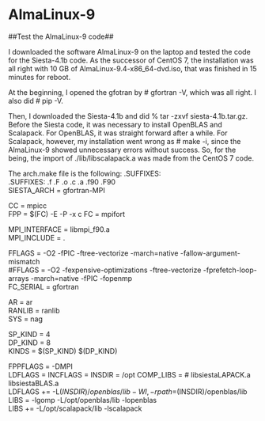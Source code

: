 # AlmaLinux-9

##Test the AlmaLinux-9 code##

I downloaded the software AlmaLinux-9 on the laptop and tested the code for
the Siesta-4.1b code.
As the successor of CentOS 7, the installation was all right with 10 GB of
AlmaLinux-9.4-x86_64-dvd.iso, that was finished in 15 minutes for reboot.

At the beginning, I opened the gfotran by # gfortran -V, which was all right.
I also did # pip -V.

Then, I downloaded the Siesta-4.1b and did % tar -zxvf siesta-4.1b.tar.gz.
Before the Siesta code, it was necessary to install OpenBLAS and Scalapack.
For OpenBLAS, it was straight forward after a while.
For Scalapack, however, my installation went wrong as # make -i,
since the AlmaLinux-9 showed unnecessary errors without success.
So, for the being, the import of ./lib/libscalapack.a was made from 
the CentOS 7 code.

The arch.make file is the following:
  .SUFFIXES:  
  .SUFFIXES: .f .F .o .c .a .f90 .F90  
  SIESTA_ARCH = gfortran-MPI  

  CC = mpicc  
  FPP = $(FC) -E -P -x c
  FC = mpifort  

  MPI_INTERFACE = libmpi_f90.a  
  MPI_INCLUDE = .   

  FFLAGS = -O2 -fPIC -ftree-vectorize -march=native -fallow-argument-mismatch  
 #FFLAGS = -O2 -fexpensive-optimizations -ftree-vectorize -fprefetch-loop-arrays -march=native -fPIC -fopenmp  
  FC_SERIAL = gfortran  

  AR = ar  
  RANLIB = ranlib  
  SYS = nag  

  SP_KIND = 4  
  DP_KIND = 8  
  KINDS =  $(SP_KIND) $(DP_KIND)   
  
  FPPFLAGS = -DMPI   
  LDFLAGS  = 
  INCFLAGS =
  INSDIR = /opt
  COMP_LIBS =     # libsiestaLAPACK.a libsiestaBLAS.a  
  LDFLAGS += -L$(INSDIR)/openblas/lib -Wl,-rpath=$(INSDIR)/openblas/lib  
  LIBS = -lgomp -L/opt/openblas/lib -lopenblas  
  LIBS += -L/opt/scalapack/lib -lscalapack  





